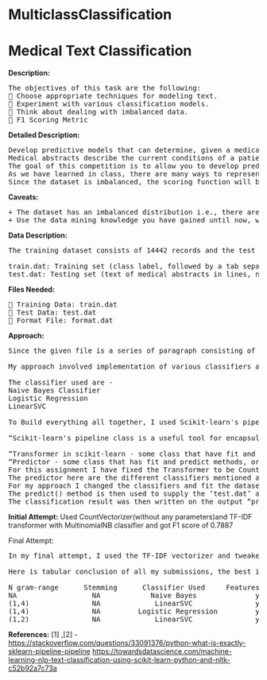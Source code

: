 # MulticlassClassification

<h1>Medical Text Classification</h1>

<b>Description:</b>
<pre>
The objectives of this task are the following:
 Choose appropriate techniques for modeling text. 
 Experiment with various classification models.
 Think about dealing with imbalanced data.
 F1 Scoring Metric
</pre>


<b>Detailed Description:</b>
<pre>
Develop predictive models that can determine, given a medical abstract, which of 5 classes it falls in.
Medical abstracts describe the current conditions of a patient. Doctors routinely scan dozens or hundreds of abstracts each day as they do their rounds in a hospital and must quickly pick up on the salient information pointing to the patient’s malady. You are trying to design assistive technology that can identify, with high precision, the class of problems described in the abstract. In the given dataset, abstracts from 5 different conditions have been included: digestive system diseases, cardiovascular diseases, neoplasms, nervous system diseases, and general pathological conditions.
The goal of this competition is to allow you to develop predictive models that can determine, given a particular medical abstract, which one of 5 classes it belongs to. As such, the goal would be to develop the best classification model.
As we have learned in class, there are many ways to represent text as sparse vectors. Feel free to use any of the code in activities or write your own for the text processing step.
Since the dataset is imbalanced, the scoring function will be the F1-score instead of Accuracy.
</pre>        
<b>Caveats:</b>
<pre>
+ The dataset has an imbalanced distribution i.e., there are different numbers of samples in each class. No information is provided for the test set regarding the distribution.
+ Use the data mining knowledge you have gained until now, wisely, to optimize your results.
</pre>
<b>Data Description:</b>
<pre>
The training dataset consists of 14442 records and the test dataset consists of 14438 records. We provide you with the training class labels and the test labels are held out. The data are provided as text in train.dat and test.dat, which should be processed appropriately.

train.dat: Training set (class label, followed by a tab separating character and the text of the medical abstract).
test.dat: Testing set (text of medical abstracts in lines, no class label provided). format.dat: A sample submission with 14438 entries randomly chosen to be 1 to 5.
</pre>

<b>Files Needed: </b>
<pre>
 Training Data: train.dat 
 Test Data: test.dat
 Format File: format.dat
</pre>
					
<b>Approach:</b>
<pre>
Since the given file is a series of paragraph consisting of sentences, I need to convert it into numerical values in order to run the machine learning algorithm. Initially, my approach was to use bag of words consisting of train data in which the frequency for an unique word can be determined. However, on choosing that the Medical Abstract that are long and consist of more words will get more weightage than the Abstracts that are small. To avoid this problem,concept of Term-Frequency(TF) was used. Further, to avoid giving more weightage to common words, Term Frequency times inverse document frequency (TF-IDF) is used to scale weight of each words.

My approach involved implementation of various classifiers and then comparing performance of each of them.

The classifier used are - 
Naive Bayes Classifier
Logistic Regression
LinearSVC

To Build everything all together, I used Scikit-learn's pipeline class

“Scikit-learn's pipeline class is a useful tool for encapsulating multiple different transformers alongside an estimator into one object, so that you only have to call your important methods once (fit(), predict(), etc)”[1]

“Transformer in scikit-learn - some class that have fit and transform method, or fit_transform method.” [2]
“Predictor - some class that has fit and predict methods, or fit_predict method.”[2]
For this assignment I have fixed the Transformer to be CountVectorizer() and TfidfTransformer()	
The predictor here are the different classifiers mentioned above. 
For my approach I changed the classifiers and fit the dataset from ‘train.dat’ file.
The predict() method is then used to supply the ‘test.dat’ and predict the output of the model.	
The classification result was then written on the output “prediction.dat” file.
</pre>					

<b>Initial Attempt:</b>
Used CountVectorizer(without any parameters)and TF-IDF transformer with MultinomialNB classifier and got F1 score of 0.7887
					

</b>Final Attempt:</b>	
<pre>
In my final attempt, I used the TF-IDF vectorizer and tweaked various parameters in the form of ngram range. The classifier used was LinearSVC to get the best result.
				
Here is tabular conclusion of all my submissions, the best is highlighted.		
	
N gram-range      Stemming      Classifier Used     Features Extracted      F1 - Score
NA                  NA            Naive Bayes              yes                0.7887
(1,4)               NA             LinearSVC               yes                0.7935
(1,4)               NA         Logistic Regression         yes                0.7686
(1,2)               NA             LinearSVC               yes                0.7312
</pre>

<b>References:</b>
[1] ,[2] - https://stackoverflow.com/questions/33091376/python-what-is-exactly-sklearn-pipeline-pipeline
https://towardsdatascience.com/machine-learning-nlp-text-classification-using-scikit-learn-python-and-nltk-c52b92a7c73a

